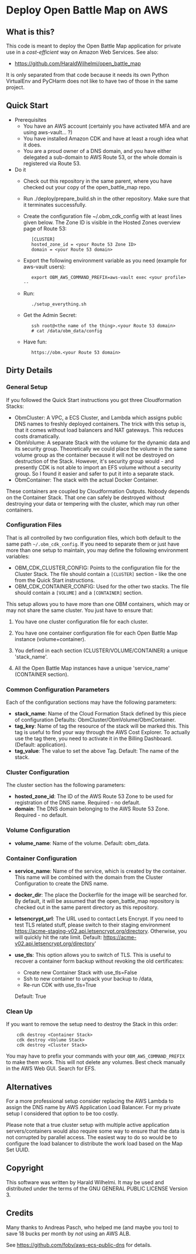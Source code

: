 # Deploy Open Battle Map on AWS

## What is this?

This code is meant to deploy the Open Battle Map application for private use
in a *cost-efficient* way on Amazon Web Services. See also:

 * https://github.com/HaraldWilhelmi/open_battle_map

It is only separated from that code because it needs its own Python VirtualEnv
and PyCHarm does not like to have two of those in the same project.

## Quick Start

 * Prerequisites
   * You have an AWS account (certainly you have activated MFA and are using aws-vault... ?)
   * You have installed Amazon CDK and have at least a rough idea what it does.
   * You are a proud owner of a DNS domain, and you have either delegated a sub-domain
     to AWS Route 53, or the whole domain is registered via Route 53.
 * Do it
   * Check out this repository in the same parent, where you have checked out your copy
     of the open_battle_map repo.
   * Run ./deploy/prepare_build.sh in the other repository. Make sure that it terminates
     successfully.
   * Create the configuration file ~/.obm_cdk_config with at least lines given below.
     The Zone ID is visible in the Hosted Zones overview page of Route 53:
    
            [CLUSTER]
            hosted_zone_id = <your Route 53 Zone ID>
            domain = <your Route 53 domain>
    
   * Export the following environment variable as you need (example for aws-vault users):
    
            export OBM_AWS_COMMAND_PREFIX=aws-vault exec <your profile> --
 
   * Run:
    
            ./setup_everything.sh
    
   * Get the Admin Secret:
    
            ssh root@<the name of the thing>.<your Route 53 domain>
            # cat /data/obm_data/config
    
   * Have fun:
    
            https://obm.<your Route 53 domain>
    
## Dirty Details

### General Setup

If you followed the Quick Start instructions you got three Cloudformation Stacks:

 * ObmCluster: A VPC, a ECS Cluster, and Lambda which assigns public DNS names to
   freshly deployed containers. The trick with this setup is, that it comes
   without load balancers and NAT gateways. This reduces costs dramatically.
 * ObmVolume: A separate Stack with the volume for the dynamic data and its security
   group. Theoretically we could place the volume in the same volume group as the
   container because it will not be destroyed on destruction of the Stack.
   However, it's security group would - and  presently CDK is not able to import
   an EFS volume without a security group. So I found it easier and safer to
   put it into a separate stack. 
 * ObmContainer: The stack with the actual Docker Container.

These containers are coupled by Cloudformation Outputs. Nobody depends on the Container
Stack. That one can safely be destroyed without destroying your data or tempering with
the cluster, which may run other containers.

### Configuration Files

That is all controlled by two configuration files, which both default to the same path
`~/.obm_cdk_config`. If you need to separate them or just have more than one setup to
maintain, you may define the following environment variables:

 * OBM_CDK_CLUSTER_CONFIG: Points to the configuration file for the Cluster Stack.
   The file should contain a `[CLUSTER]` section - like the one from the
   Quick Start instructions.
 * OBM_CDK_CONTAINER_CONFIG: Used for the other two stacks. The file should contain
   a `[VOLUME]` and a `[CONTAINER]` section.

This setup allows you to have more than one OBM containers, which may or may not
share the same cluster. You just have to ensure that:

 1. You have one cluster configuration file for each cluster.
    
 2. You have one container configuration file for each Open Battle Map instance
    (volume+container).
    
 3. You defined in each section (CLUSTER/VOLUME/CONTAINER) a unique 'stack_name'.

 4. All the Open Battle Map instances have a unique 'service_name' (CONTAINER section).


### Common Configuration Parameters

Each of the configuration sections may have the following parameters:

 * **stack_name**: Name of the Cloud Formation Stack defined by this piece of
   configuration Defaults: ObmCluster/ObmVolume/ObmContainer.
 * **tag_key**: Name of tag the resource of the stack will be marked this.
   This tag is useful to find your way through the AWS Cost Explorer.
   To actually use the tag there, you need to activate it in the Billing
   Dashboard. (Default: application).
 * **tag_value**: The value to set the above Tag. Default: The name of the stack.

### Cluster Configuration

The cluster section has the following parameters:

 * **hosted_zone_id**: The ID of the AWS Route 53 Zone to be used for registration
   of the DNS name. Required - no default.
 * **domain**: The DNS domain belonging to the AWS Route 53 Zone. Required - no default.

### Volume Configuration

 * **volume_name**: Name of the volume. Default: obm_data.

### Container Configuration

 * **service_name**: Name of the service, which is created by the container. This
   name will be combined with the domain from the Cluster Configuration to create
   the DNS name.
 * **docker_dir**: The place the Dockerfile for the image will be searched for.
   By default, it will be assumed that the open_battle_map repository is checked
   out in the same parent directory as this repository.
 * **letsencrypt_url**: The URL used to contact Lets Encrypt. If you need to test
   TLS related stuff, please switch to their staging environment
   https://acme-staging-v02.api.letsencrypt.org/directory. Otherwise, you will quickly
   hit the rate limit. Default: https://acme-v02.api.letsencrypt.org/directory'
 * **use_tls**: This option allows you to switch of TLS. This is useful to recover
   a container form backup without revoking the old certificates:
   
    * Create new Container Stack with use_tls=False
    * Ssh to new container to unpack your backup to /data,
    * Re-run CDK with use_tls=True 
  
   Default: True

### Clean Up

If you want to remove the setup need to destroy the Stack in this order:

        cdk destroy <Container Stack>
        cdk destroy <Volume Stack>
        cdk destroy <Cluster Stack>

You may have to prefix your commands with your `OBM_AWS_COMMAND_PREFIX` to make them work.
This will not delete any volumes. Best check manually in the AWS Web GUI. Search for EFS.

## Alternatives

For a more professional setup consider replacing the AWS Lambda to assign
the DNS name by AWS Application Load Balancer. For my private setup I considered
that option to be too costly.

Please note that a true cluster setup with multiple active application servers/containers
would also require some way to ensure that the data is not corrupted by parallel
access. The easiest way to do so would be to configure the load balancer to distribute
the work load based on the Map Set UUID.

## Copyright

This software was written by Harald Wilhelmi. It may be used and distributed
under the terms of the GNU GENERAL PUBLIC LICENSE Version 3.

## Credits

Many thanks to Andreas Pasch, who helped me (and maybe you too) to save 18 bucks
per month by *not* using an AWS ALB.

See https://github.com/foby/aws-ecs-public-dns for details.